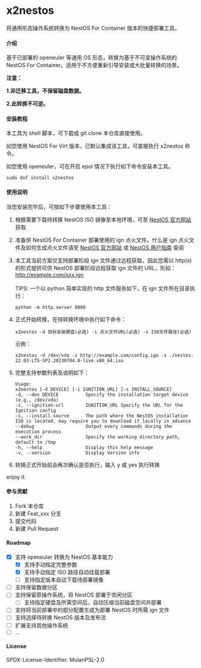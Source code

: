# x2nestos

将通用形态操作系统转换为 NestOS For Container 版本的快捷部署工具。

#### 介绍

基于已部署的 openeuler 等通用 OS 形态，转换为基于不可变操作系统的 NestOS For Container。适用于不方便重新引导安装或大批量转换的场景。

**注意：**

**1.非迁移工具，不保留磁盘数据。**

**2.此转换不可逆。**

#### 安装教程

本工具为 shell 脚本，可下载或 git clone 本仓库直接使用。

如您使用 NestOS For Virt 版本，已默认集成该工具，可直接执行 x2nestos 命令。

如您使用 openeuler，可在开启 epol 情况下执行如下命令安装本工具。

```
sudo dnf install x2nestos
```

#### 使用说明

当您安装完毕后，可按如下步骤使用本工具：

1. 根据需要下载待转换 NestOS ISO 镜像至本地环境，可至 [NestOS 官方网站](https://nestos.openeuler.org/) 获取
2. 准备供 NestOS For Container 部署使用的 ign 点火文件。什么是 ign 点火文件及如何生成点火文件请至 [NestOS 官方网站](https://nestos.openeuler.org/) 或 [NestOS 用户指南](https://docs.openeuler.org/zh/docs/22.03_LTS_SP2/docs/NestOS/overview.html) 查阅
3. 本工具当前方案仅支持部署阶段 ign 文件通过远程获取，因此您需以 http(s)的形式提供可供 NestOS 部署阶段远程获取 ign 文件的 URL，形如：http://example.com/xxx.ign <br><br>
   TIPS: 一个以 python 简单实现的 http 文件服务如下，在 ign 文件所在目录执行：

   ```
   python -m http.server 8080
   ```

4. 正式开始转换，在待转换环境中执行如下命令：
   ```
   x2nestos -d 目标安装硬盘(必选) -i 点火文件URL(必选) -s ISO文件路径(必选)
   ```
   示例：
   ```
   x2nestos -d /dev/vda -i http://example.com/config.ign -s ./nestos-22.03-LTS-SP2.20230704.0-live.x86_64.iso
   ```
5. 完整支持参数列表及说明如下：
   ```
   Usage:
   x2nestos [-d DEVICE] [-i IGNITION_URL] [-s INSTALL_SOURCE]
   -d, --dev DEVICE          Specify the installation target device (e.g., /dev/vda)
   -i, --ignition-url        IGNITION_URL Specify the URL for the Ignition config
   -s, --install-source      The path where the NestOS installation ISO is located, may require you to download it locally in advance
   --debug                   Output every commands during the execution process
   --work_dir                Specify the working directory path, default to /tmp
   -h, --help                Display this help message
   -v, --version             Display Version info
   ```
6. 转换正式开始前会再次确认是否执行，输入 y 或 yes 执行转换

enjoy it.

#### 参与贡献

1.  Fork 本仓库
2.  新建 Feat_xxx 分支
3.  提交代码
4.  新建 Pull Request

#### Roadmap

- [x] 支持 openeuler 转换为 NestOS 基本能力
  - [x] 支持手动指定完整参数
  - [x] 支持手动指定 ISO 路径自动挂载部署
  - [ ] 支持指定版本自动下载待部署镜像
- [ ] 支持保留数据分区
- [ ] 支持保留原操作系统，将 NestOS 部署于空闲分区
  - [ ] 支持指定硬盘及所需空间后，自动压缩当前磁盘空间并部署
- [ ] 支持将当前部署中的部分配置生成为部署 NestOS 时所需 ign 文件
- [ ] 支持选择待转换 NestOS 版本及发布流
- [ ] 扩展支持其他操作系统
- [ ] ...

#### License

SPDX-License-Identifier: MulanPSL-2.0
